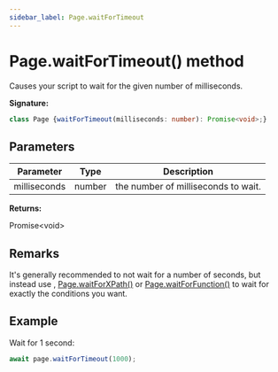 ```yaml
---
sidebar_label: Page.waitForTimeout
---
```

# Page.waitForTimeout() method

Causes your script to wait for the given number of milliseconds.

**Signature:**

```typescript
class Page {waitForTimeout(milliseconds: number): Promise<void>;}
```

## Parameters

|  Parameter | Type | Description |
|  --- | --- | --- |
|  milliseconds | number | the number of milliseconds to wait. |

**Returns:**

Promise&lt;void&gt;

## Remarks

It's generally recommended to not wait for a number of seconds, but instead use , [Page.waitForXPath()](./puppeteer.page.waitforxpath.md) or [Page.waitForFunction()](./puppeteer.page.waitforfunction.md) to wait for exactly the conditions you want.

## Example

Wait for 1 second:

```ts
await page.waitForTimeout(1000);
```

